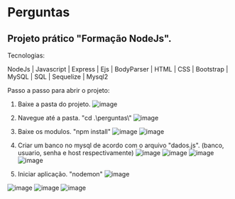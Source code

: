 # Perguntas
## Projeto prático "Formação NodeJs".

Tecnologias:

NodeJs | Javascript | Express | Ejs | BodyParser | HTML | CSS | Bootstrap | MySQL | SQL | Sequelize | Mysql2

Passo a passo para abrir o projeto:

1. Baixe a pasta do projeto.
![image](https://github.com/demetrioatra/perguntas/assets/47749274/8407b7e4-6e76-458b-80f8-d8c72948550d)

2. Navegue até a pasta. "cd .\perguntas\\"
![image](https://github.com/demetrioatra/perguntas/assets/47749274/fac79b4d-133d-4328-be80-30ff3ec0bd3a)

3. Baixe os modulos. "npm install"
![image](https://github.com/demetrioatra/perguntas/assets/47749274/23dbb3f1-b1df-4948-a5b1-6d77fc1dc20a)
![image](https://github.com/demetrioatra/perguntas/assets/47749274/c88d4eea-ff82-4171-87d6-46c1d9a12250)

4. Criar um banco no mysql de acordo com o arquivo "dados.js". (banco, usuario, senha e host respectivamente)
![image](https://github.com/demetrioatra/perguntas/assets/47749274/e7e32642-9c97-4336-8651-c38e48a0ca92)
![image](https://github.com/demetrioatra/perguntas/assets/47749274/c7c53db2-e4ea-4563-8fbf-808ecfb11788)
![image](https://github.com/demetrioatra/perguntas/assets/47749274/ef5e231a-ed11-40cc-9bd5-998f3a972eb7)
![image](https://github.com/demetrioatra/perguntas/assets/47749274/c674c390-4a35-49be-82ab-7ece3c4c80cd)

5. Iniciar aplicação. "nodemon"
![image](https://github.com/demetrioatra/perguntas/assets/47749274/3509a92a-0005-4c58-b012-92fb64e5414c)

![image](https://github.com/demetrioatra/perguntas/assets/47749274/e33b1da3-6bcf-4185-b776-38b8220a27eb)
![image](https://github.com/demetrioatra/perguntas/assets/47749274/da548d8f-47db-4588-afee-96a8d9441edc)
![image](https://github.com/demetrioatra/perguntas/assets/47749274/600234f0-6f8d-4489-94c5-9e9dc7a8e995)
